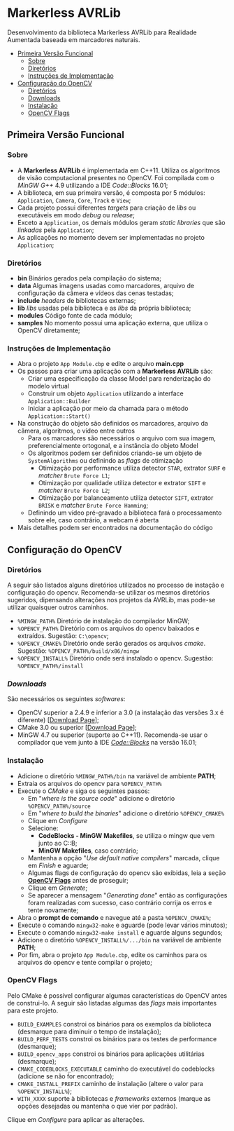 # Markerless AVRLib
Desenvolvimento da biblioteca Markerless AVRLib para Realidade Aumentada baseada em marcadores naturais.

* [Primeira Versão Funcional](#primeira-versão-funcional)
	* [Sobre](#sobre)
	* [Diretórios](#diretórios)
	* [Instruções de Implementação](#instruções-de-implementação)
* [Configuração do OpenCV](#configuração-do-opencv)
	* [Diretórios](#diretórios)
	* [Downloads](#downloads)
	* [Instalação](#instalação)
	* [OpenCV Flags](#opencv-flags)

## Primeira Versão Funcional

### Sobre
* A __Markerless AVRLib__ é implementada em C++11. Utiliza os algoritmos de visão computacional presentes no OpenCV. Foi compilada com o _MinGW G++_ 4.9 utilizando a IDE _Code::Blocks_ 16.01;
* A biblioteca, em sua primeira versão, é composta por 5 módulos: `Application`, `Camera`, `Core`, `Track` e `View`;
* Cada projeto possui diferentes _targets_ para criação de _libs_ ou executáveis em modo _debug_ ou _release_;
* Exceto a `Application`, os demais módulos geram _static libraries_ que são _linkadas_ pela `Application`;
* As aplicações no momento devem ser implementadas no projeto `Application`;

### Diretórios
* __bin__		Binários gerados pela compilação do sistema;
* __data__		Algumas imagens usadas como marcadores, arquivo de configuração da câmera e vídeos das cenas testadas;
* __include__	_headers_ de bibliotecas externas;
* __lib__		_libs_ usadas pela biblioteca e as _libs_ da própria biblioteca;
* __modules__	Código fonte de cada módulo;
* __samples__	No momento possui uma aplicação externa, que utiliza o OpenCV diretamente;

### Instruções de Implementação
* Abra o projeto `App Module.cbp` e edite o arquivo __main.cpp__
* Os passos para criar uma aplicação com a __Markerless AVRLib__ são:
	* Criar uma especificação da classe Model para renderização do modelo virtual
	* Construir um objeto `Application` utilizando a interface `Application::Builder`
	* Iniciar a aplicação por meio da chamada para o método `Application::Start()`
* Na construção do objeto são definidos os marcadores, arquivo da câmera, algoritmos, o vídeo entre outros
	* Para os marcadores são necessários o arquivo com sua imagem, preferencialmente ortogonal, e a instância do objeto Model
	* Os algoritmos podem ser definidos criando-se um objeto de `SystemAlgorithms` ou definindo as _flags_ de otimização
		* Otimização por performance utiliza detector `STAR`, extrator `SURF` e _matcher_ `Brute Force L1`;
		* Otimização por qualidade utiliza detector e extrator `SIFT` e _matcher_ `Brute Force L2`;
		* Otimização por balanceamento utiliza detector `SIFT`, extrator `BRISK` e _matcher_ `Brute Force Hamming`;
	* Definindo um vídeo pré-gravado a biblioteca fará o processamento sobre ele, caso contrário, a webcam é aberta
* Mais detalhes podem ser encontrados na documentação do código

## Configuração do OpenCV

### Diretórios
A seguir são listados alguns diretórios utilizados no processo de instação e configuração do opencv. Recomenda-se utilizar os mesmos diretórios sugeridos, dipensando alterações nos projetos da AVRLib, mas pode-se utilizar quaisquer outros caminhos.

* `%MINGW_PATH%`		Diretório de instalação do compilador MinGW;
* `%OPENCV_PATH%`		Diretório com os arquivos do opencv baixados e extraídos. Sugestão: `C:\opencv`;
* `%OPENCV_CMAKE%`		Diretório onde serão gerados os arquivos _cmake_. Sugestão: `%OPENCV_PATH%/build/x86/mingw`
* `%OPENCV_INSTALL%`	Diretório onde será instalado o opencv. Sugestão: `%OPENCV_PATH%/install`

### _Downloads_
São necessários os seguintes _softwares_:
* OpenCV superior a 2.4.9 e inferior a 3.0 (a instalação das versões 3.x é diferente) \[[Download Page](http://opencv.org/downloads.html)\];
* CMake 3.0 ou superior \[[Download Page](https://cmake.org/)\];
* MinGW 4.7 ou superior (suporte ao C++11). Recomenda-se usar o compilador que vem junto à IDE [_Code::Blocks_](http://www.codeblocks.org/downloads/26 "Download CodeBlocks") na versão 16.01;

### Instalação
* Adicione o diretório `%MINGW_PATH%/bin` na variável de ambiente __PATH__;
* Extraia os arquivos do opencv para `%OPENCV_PATH%`
* Execute o _CMake_ e siga os seguintes passos:
	* Em "_where is the source code_" adicione o diretório `%OPENCV_PATH%/source`
	* Em "_where to build the binaries_" adicione o diretório `%OPENCV_CMAKE%`
	* Clique em _Configure_ 
	* Selecione:
		* __CodeBlocks - MinGW Makefiles__, se utiliza o mingw que vem junto ao C::B;
		* __MinGW Makefiles__, caso contrário;
	* Mantenha a opção "_Use default native compilers_" marcada, clique em _Finish_ e aguarde;
	* Algumas flags de configuração do opencv são exibidas, leia a seção [__OpenCV Flags__](#opencv-flags) antes de proseguir;
	* Clique em _Generate_;
	* Se aparecer a mensagem "_Generating done_" então as configurações foram realizadas com sucesso, caso contrário corrija os erros e tente novamente;
* Abra o __prompt de comando__ e navegue até a pasta `%OPENCV_CMAKE%`;
* Execute o comando `mingw32-make` e aguarde (pode levar vários minutos);
* Execute o comando `mingw32-make install` e aguarde alguns segundos;
* Adicione o diretório `%OPENCV_INSTALL%/.../bin` na variável de ambiente __PATH__;
* Por fim, abra o projeto `App Module.cbp`, edite os caminhos para os arquivos do opencv e tente compilar o projeto;

### OpenCV Flags
Pelo CMake é possível configurar algumas características do OpenCV antes de construi-lo. A seguir são listadas algumas das _flags_ mais importantes para este projeto.

* `BUILD_EXAMPLES`				constroi os binários para os exemplos da biblioteca (desmarque para diminuir o tempo de instalação);
* `BUILD_PERF_TESTS`			constroi os binários para os testes de performance (desmarque);
* `BUILD_opencv_apps`			constroi os binários para aplicações utilitárias (desmarque);
* `CMAKE_CODEBLOCKS_EXECUTABLE`	caminho do executável do codeblocks (adicione se não for encontrado);
* `CMAKE_INSTALL_PREFIX`		caminho de instalação (altere o valor para `%OPENCV_INSTALL%`);
* `WITH_XXXX`					suporte à bibliotecas e _frameworks_ externos (marque as opções desejadas ou mantenha o que vier por padrão).

Clique em _Configure_ para aplicar as alterações.
